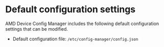 # Default configuration settings

AMD Device Config Manager includes the following default configuration settings that can be modified.

- Default configuration file: `/etc/config-manager/config.json`
